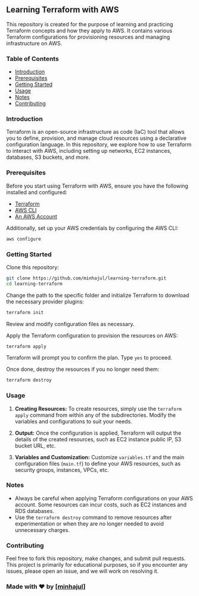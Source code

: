 ## Learning Terraform with AWS
This repository is created for the purpose of learning and practicing Terraform concepts and how they apply to AWS. It contains various Terraform configurations for provisioning resources and managing infrastructure on AWS.

### Table of Contents

- [Introduction](#introduction)
- [Prerequisites](#prerequisites)
- [Getting Started](#getting-started)
- [Usage](#usage)
- [Notes](#notes)
- [Contributing](#contributing)

### Introduction
Terraform is an open-source infrastructure as code (IaC) tool that allows you to define, provision, and manage cloud resources using a declarative configuration language. In this repository, we explore how to use Terraform to interact with AWS, including setting up networks, EC2 instances, databases, S3 buckets, and more.

### Prerequisites
Before you start using Terraform with AWS, ensure you have the following installed and configured:

- [Terraform](https://www.terraform.io/downloads.html)
- [AWS CLI](https://aws.amazon.com/cli/)
- [An AWS Account](https://aws.amazon.com/)

Additionally, set up your AWS credentials by configuring the AWS CLI:

```bash
aws configure
```

### Getting Started
Clone this repository:

```bash
git clone https://github.com/minhajul/learning-terraform.git
cd learning-terraform
```

Change the path to the specific folder and initialize Terraform to download the necessary provider plugins:

```bash
terraform init
```

Review and modify configuration files as necessary.

Apply the Terraform configuration to provision the resources on AWS:

```bash
terraform apply
```

Terraform will prompt you to confirm the plan. Type `yes` to proceed.

Once done, destroy the resources if you no longer need them:

```bash
terraform destroy
```

### Usage
1. **Creating Resources:** To create resources, simply use the `terraform apply` command from within any of the subdirectories. Modify the variables and configurations to suit your needs.

2. **Output:** Once the configuration is applied, Terraform will output the details of the created resources, such as EC2 instance public IP, S3 bucket URL, etc.

3. **Variables and Customization:** Customize `variables.tf` and the main configuration files (`main.tf`) to define your AWS resources, such as security groups, instances, VPCs, etc.

### Notes
- Always be careful when applying Terraform configurations on your AWS account. Some resources can incur costs, such as EC2 instances and RDS databases.
- Use the `terraform destroy` command to remove resources after experimentation or when they are no longer needed to avoid unnecessary charges.

### Contributing
Feel free to fork this repository, make changes, and submit pull requests. This project is primarily for educational purposes, so if you encounter any issues, please open an issue, and we will work on resolving it.

### Made with ❤️ by [[minhajul](https://github.com/minhajul)]